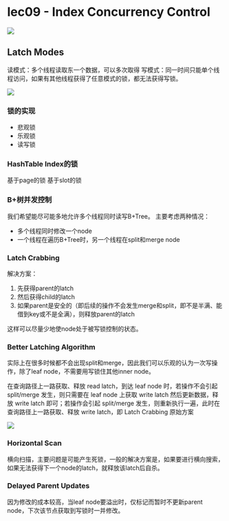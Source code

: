 # lec09 - Index Concurrency Control

![](https://zhang113751picgo.oss-cn-hangzhou.aliyuncs.com/img/20220906201335.png)


## Latch Modes
读模式：多个线程读取东一个数据，可以多次取得
写模式：同一时间只能单个线程访问，如果有其他线程获得了任意模式的锁，都无法获得写锁。

![](https://zhang113751picgo.oss-cn-hangzhou.aliyuncs.com/img/20220906201124.png)

### 锁的实现
- 悲观锁
- 乐观锁
- 读写锁

### HashTable Index的锁
基于page的锁
基于slot的锁

### B+树并发控制
我们希望能尽可能多地允许多个线程同时读写B+Tree。
主要考虑两种情况：
- 多个线程同时修改一个node
- 一个线程在遍历B+Tree时，另一个线程在split和merge node

### Latch Crabbing
解决方案：
1. 先获得parent的latch
2. 然后获得child的latch
3. 如果parent是安全的（即后续的操作不会发生merge和split，即不是半满、能借到key或不是全满），则释放parent的latch

这样可以尽量少地使node处于被写锁控制的状态。

### Better Latching Algorithm
实际上在很多时候都不会出现split和merge，因此我们可以乐观的认为一次写操作，除了leaf node，不需要用写锁住其他inner node。

在查询路径上一路获取、释放 read latch，到达 leaf node 时，若操作不会引起 split/merge 发生，则只需要在 leaf node 上获取 write latch 然后更新数据，释放 write latch 即可；若操作会引起 split/merge 发生，则重新执行一遍，此时在查询路径上一路获取、释放 write latch，即 Latch Crabbing 原始方案

![](https://zhang113751picgo.oss-cn-hangzhou.aliyuncs.com/img/20220906202126.png)

### Horizontal Scan
横向扫描，主要问题是可能产生死锁，一般的解决方案是，如果要进行横向搜索，如果无法获得下一个node的latch，就释放该latch后自杀。

### Delayed Parent Updates
因为修改的成本较高，当leaf node要溢出时，仅标记而暂时不更新parent node，下次该节点获取到写锁时一并修改。
